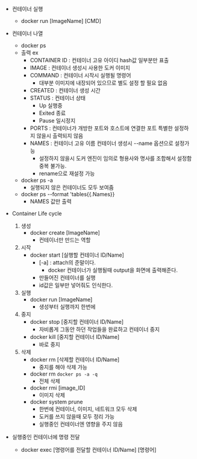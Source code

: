 -   컨테이너 실행
    -   docker run [ImageName] [CMD]
-   컨테이너 나열

    -   docker ps
    -   출력 ex
        -   CONTAINER ID : 컨테이너 고유 아이디 hash값 일부분만 표출
        -   IMAGE : 컨테이너 생성시 사용한 도커 이미지
        -   COMMAND : 컨테이너 시작시 실행될 명령어
            -   대부분 이미지에 내장되어 있으므로 별도 설정 할 필요 없음
        -   CREATED : 컨테이너 생성 시간
        -   STATUS : 컨테이너 상태
            -   Up 실행중
            -   Exited 종료
            -   Pause 일시정지
        -   PORTS : 컨테이너가 개방한 포트와 호스트에 연결한 포트 특별한 설정하지 않을시 출력되지 않음
        -   NAMES : 컨테이너 고유 이름 컨테이너 생성시 --name 옵션으로 설정가능
            -   설정하지 않을시 도커 엔진이 임의로 형용사와 명사를 조합해서 설정함 중복 불가능.
            -   rename으로 재설정 가능
    -   docker ps -a
        -   실행되지 않은 컨테이너도 모두 보여줌
    -   docker ps --format 'tables{{.Names}}
        -   NAMES 값만 출력

-   Container Life cycle

    1. 생성
        - docker create [ImageName]
            - 컨테이너만 만드는 역할
    2. 시작
        - docker start [실행할 컨테이너 ID/Name]
            - [-a] : attach의 준말이다.
                - docker 컨테이너가 실행될때 output을 화면에 출력해준다.
            - 만들어진 컨테이너를 실행
            - id값은 일부만 넣어줘도 인식한다.
    3. 실행
        - docker run [ImageName]
            - 생성부터 실행까지 한번에
    4. 중지
        - docker stop [중지할 컨테이너 ID/Name]
            - 자비롭게 그동안 하던 작업들을 완료하고 컨테이너 중지
        - docker kill [중지할 컨테이너 ID/Name]
            - 바로 중지
    5. 삭제
        - docker rm [삭제할 컨테이너 ID/Name]
            - 중지를 해야 삭제 가능
        - docker rm `docker ps -a -q`
            - 전체 삭제
        - docker rmi [image_ID]
            - 이미지 삭제
        - docker system prune
            - 한번에 컨테이너, 이미지, 네트워크 모두 삭제
            - 도커를 쓰지 않을때 모두 정리 가능
            - 실행중인 컨테이너엔 영향을 주지 않음

-   실행중인 컨테이너에 명령 전달
    -   docker exec [명령어를 전달할 컨테이너 ID/Name] [명령어]
